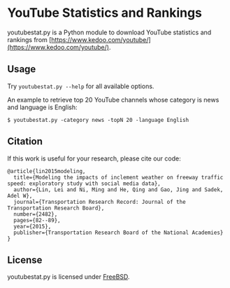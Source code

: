 YouTube Statistics and Rankings
====
youtubestat.py is a Python module to download YouTube statistics and rankings from [https://www.kedoo.com/youtube/](https://www.kedoo.com/youtube/).

Usage
----
Try `youtubestat.py --help` for all available options.

An example to retrieve top 20 YouTube channels whose category is news and language is English:
```
$ youtubestat.py -category news -topN 20 -language English
```

Citation
----
If this work is useful for your research, please cite our code:
```
@article{lin2015modeling,
  title={Modeling the impacts of inclement weather on freeway traffic speed: exploratory study with social media data},
  author={Lin, Lei and Ni, Ming and He, Qing and Gao, Jing and Sadek, Adel W},
  journal={Transportation Research Record: Journal of the Transportation Research Board},
  number={2482},
  pages={82--89},
  year={2015},
  publisher={Transportation Research Board of the National Academies}
}
```

License
----
youtubestat.py is licensed under [FreeBSD](https://opensource.org/licenses/BSD-2-Clause).
